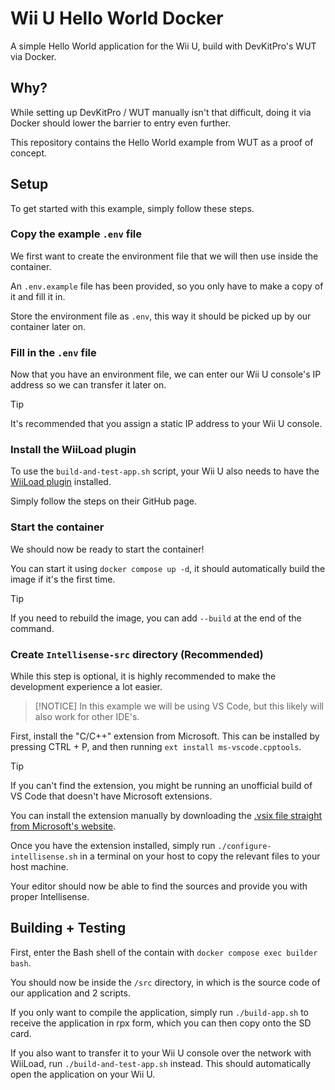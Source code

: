 # Wii U Hello World Docker
A simple Hello World application for the Wii U, build with DevKitPro's WUT via Docker.


## Why?
While setting up DevKitPro / WUT manually isn't that difficult, doing it via Docker should lower the barrier to entry even further.

This repository contains the Hello World example from WUT as a proof of concept.


## Setup
To get started with this example, simply follow these steps.

### Copy the example `.env` file
We first want to create the environment file that we will then use inside the container.

An `.env.example` file has been provided, so you only have to make a copy of it and fill it in.

Store the environment file as `.env`, this way it should be picked up by our container later on.

### Fill in the `.env` file
Now that you have an environment file, we can enter our Wii U console's IP address so we can transfer it later on.

> [!TIP]
> It's recommended that you assign a static IP address to your Wii U console.

### Install the WiiLoad plugin
To use the `build-and-test-app.sh` script, your Wii U also needs to have the [WiiLoad plugin](https://github.com/wiiu-env/wiiload_plugin) installed.

Simply follow the steps on their GitHub page.

### Start the container
We should now be ready to start the container!

You can start it using `docker compose up -d`, it should automatically build the image if it's the first time.

> [!TIP]
> If you need to rebuild the image, you can add `--build` at the end of the command.

### Create `Intellisense-src` directory (Recommended)
While this step is optional, it is highly recommended to make the development experience a lot easier.

> [!NOTICE]
> In this example we will be using VS Code, but this likely will also work for other IDE's.

First, install the "C/C++" extension from Microsoft.
This can be installed by pressing CTRL + P, and then running `ext install ms-vscode.cpptools`.

> [!TIP]
> If you can't find the extension, you might be running an unofficial build of VS Code that doesn't have Microsoft extensions.
>
> You can install the extension manually by downloading the [.vsix file straight from Microsoft's website](https://marketplace.visualstudio.com/items?itemName=ms-vscode.cpptools).

Once you have the extension installed, simply run `./configure-intellisense.sh` in a terminal on your host to copy the relevant files to your host machine.

Your editor should now be able to find the sources and provide you with proper Intellisense.

## Building + Testing
First, enter the Bash shell of the contain with `docker compose exec builder bash`.

You should now be inside the `/src` directory, in which is the source code of our application and 2 scripts.

If you only want to compile the application, simply run `./build-app.sh` to receive the application in rpx form, which you can then copy onto the SD card.

If you also want to transfer it to your Wii U console over the network with WiiLoad, run `./build-and-test-app.sh` instead.
This should automatically open the application on your Wii U.
